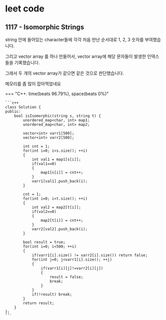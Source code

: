 # leet code



## 1117 - Isomorphic Strings



string 안에 들어있는 character들에 각각 처음 만난 순서대로 1, 2, 3 숫자를 부여했습니다.

그리고 vector array 를 하나 만들어서, vector array에 해당 문자들이 발생한 인덱스들을 기록했습니다.



그래서 두 개의 vector array가 같으면 같은 것으로 판단했습니다.



메모리를 좀 많이 잡아먹었네요





=== "C++. time(beats 96.79%), space(beats 0%)"

    ```c++
    class Solution {
    public:
        bool isIsomorphic(string s, string t) {
            unordered_map<char, int> map1;
            unordered_map<char, int> map2;
    
            vector<int> varr1[500];
            vector<int> varr2[500];
    
            int cnt = 1;
            for(int i=0; i<s.size(); ++i)
            {
                int val1 = map1[s[i]];
                if(val1==0)
                {
                    map1[s[i]] = cnt++;
                }
                varr1[val1].push_back(i);
            }
    
            cnt = 1;
            for(int i=0; i<t.size(); ++i)
            {
                int val2 = map2[t[i]];
                if(val2==0)
                {
                    map2[t[i]] = cnt++;
                }
                varr2[val2].push_back(i);
            }
    
            bool result = true;
            for(int i=0; i<500; ++i)
            {
                if(varr1[i].size() != varr2[i].size()) return false;
                for(int j=0; j<varr1[i].size(); ++j)
                {
                    if(varr1[i][j]!=varr2[i][j])
                    {
                        result = false;
                        break;
                    }
                }
                if(!result) break;
            }
            return result;
        }
    };
    ```

